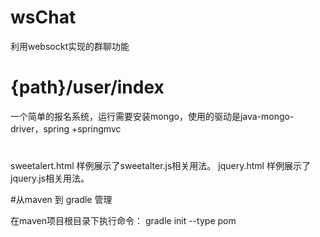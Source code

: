 # wsChat
利用websockt实现的群聊功能

# {path}/user/index
一个简单的报名系统，运行需要安装mongo，使用的驱动是java-mongo-driver，spring +springmvc

#
sweetalert.html 样例展示了sweetalter.js相关用法。
jquery.html 样例展示了jquery.js相关用法。

#从maven 到 gradle 管理

 在maven项目根目录下执行命令：
 gradle init --type pom






